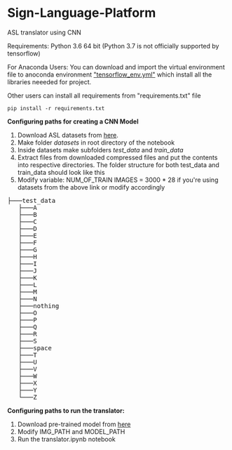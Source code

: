
# Sign-Language-Platform
ASL translator using CNN


Requirements:
Python 3.6 64 bit (Python 3.7 is not officially supported by tensorflow)

For Anaconda Users:
 You can download and import the virtual environment file to anoconda environment ["tensorflow_env.yml"](https://github.com/sarangbishal/ASL-translator/blob/master/tensorflow_env.yml) which install all the libraries neeeded for project.
 
Other users can install all requirements from "requirements.txt" file
```
pip install -r requirements.txt
```
 



**Configuring paths for creating a CNN Model**
1. Download ASL datasets from [here](https://www.kaggle.com/grassknoted/asl-alphabet).
2. Make folder *datasets* in root directory of the notebook 
3. Inside datasets make subfolders *test_data* and *train_data*
4. Extract files from downloaded compressed files and put the contents into respective directories.
  The folder structure for both test_data and train_data should look like this
 5. Modify variable:
   NUM_OF_TRAIN IMAGES = 3000 * 28 if you're using datasets from the above link or modify accordingly
 
<pre>
├───test_data
   ├───A
   ├───B
   ├───C
   ├───D
   ├───E
   ├───F
   ├───G
   ├───H
   ├───I
   ├───J
   ├───K
   ├───L
   ├───M
   ├───N
   ├───nothing
   ├───O
   ├───P
   ├───Q
   ├───R
   ├───S
   ├───space
   ├───T
   ├───U
   ├───V
   ├───W
   ├───X
   ├───Y
   └───Z
</pre>

**Configuring paths to run the translator:**
1. Download pre-trained model from [here](https://drive.google.com/file/d/12h1QmfUwd2sJyyk-0xobRSgJN9BxXblZ/view?usp=sharing)
2.  Modify IMG_PATH and MODEL_PATH
3. Run the translator.ipynb notebook 
